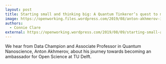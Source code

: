 ```yaml
---
layout: post
title: Starting small and thinking big: A Quantum Tinkerer’s quest to mentor Open Science
image: https://openworking.files.wordpress.com/2019/08/anton-akhmerov-illustration.png
authors:
  - Connie Clare
external: https://openworking.wordpress.com/2019/08/09/starting-small-and-thinking-big-a-quantum-tinkerers-quest-to-mentor-open-science/
---
```



We hear from Data Champion and Associate Professor in Quantum Nanoscience, Anton Akhmerov, about his journey towards becoming an ambassador for Open Science at TU Delft.
